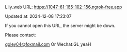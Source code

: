 Lily_web URL: https://1047-61-165-102-156.ngrok-free.app

Updated at: 2024-12-08 17:23:07

If you cannot open this URL, the server might be down.

Please contact: 

goley04@foxmail.com Or Wechat:GL_yeaH